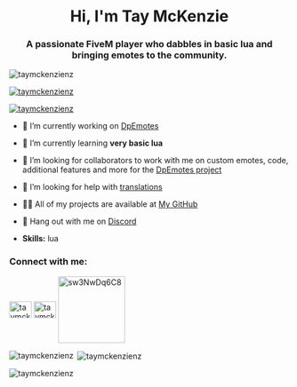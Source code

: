 <h1 align="center">Hi, I'm Tay McKenzie</h1>
<h3 align="center">A passionate FiveM player who dabbles in basic lua and bringing emotes to the community.</h3>


<p align="left"> <img src="https://komarev.com/ghpvc/?username=taymckenzienz&label=Profile%20views&color=0e75b6&style=flat" alt="taymckenzienz" /> </p>

<p align="left"> <a href="https://github.com/ryo-ma/github-profile-trophy"><img src="https://github-profile-trophy.vercel.app/?username=taymckenzienz" alt="taymckenzienz" /></a> </p>

<p align="left"> <a href="https://twitter.com/taymckenzienz" target="blank"><img src="https://img.shields.io/twitter/follow/taymckenzienz?logo=twitter&style=for-the-badge" alt="taymckenzienz" /></a> </p>

- 🔭 I’m currently working on [DpEmotes](https://github.com/TayMcKenzieNZ/dpemotes)

- 🌱 I’m currently learning **very basic lua**

- 👯 I’m looking for collaborators to work with me on custom emotes, code, additional features and more for the [DpEmotes project](https://github.com/TayMcKenzieNZ/dpemotes)

- 🤝 I’m looking for help with [translations](https://github.com/TayMcKenzieNZ/dpemotes)

- 👨‍💻 All of my projects are available at [My GitHub](https://github.com/TayMcKenzieNZ/)

- 💬 Hang out with me on [Discord](https://discord.gg/sw3NwDq6C8)

- **Skills:** lua

<h3 align="left">Connect with me:</h3>
<p align="left">
<a href="https://twitter.com/taymckenzienz" target="blank"><img align="center" src="https://raw.githubusercontent.com/rahuldkjain/github-profile-readme-generator/master/src/images/icons/Social/twitter.svg" alt="taymckenzienz" height="30" width="40" /></a>
<a href="https://instagram.com/taymckenzienz" target="blank"><img align="center" src="https://raw.githubusercontent.com/rahuldkjain/github-profile-readme-generator/master/src/images/icons/Social/instagram.svg" alt="taymckenzienz" height="30" width="40" /></a>
<a href="https://discord.gg/sw3NwDq6C8" target="blank"><img align="center" src="https://raw.githubusercontent.com/rahuldkjain/github-profile-readme-generator/master/src/images/icons/Social/discord.svg" alt="sw3NwDq6C8" height="120" width="120" /></a>
</p>

<p><img align="left" src="https://github-readme-stats.vercel.app/api/top-langs?username=taymckenzienz&show_icons=true&locale=en&layout=compact" alt="taymckenzienz" /></p>

<p>&nbsp;<img align="center" src="https://github-readme-stats.vercel.app/api?username=taymckenzienz&show_icons=true&locale=en" alt="taymckenzienz" /></p>

<p><img align="center" src="https://github-readme-streak-stats.herokuapp.com/?user=taymckenzienz&" alt="taymckenzienz" /></p>
